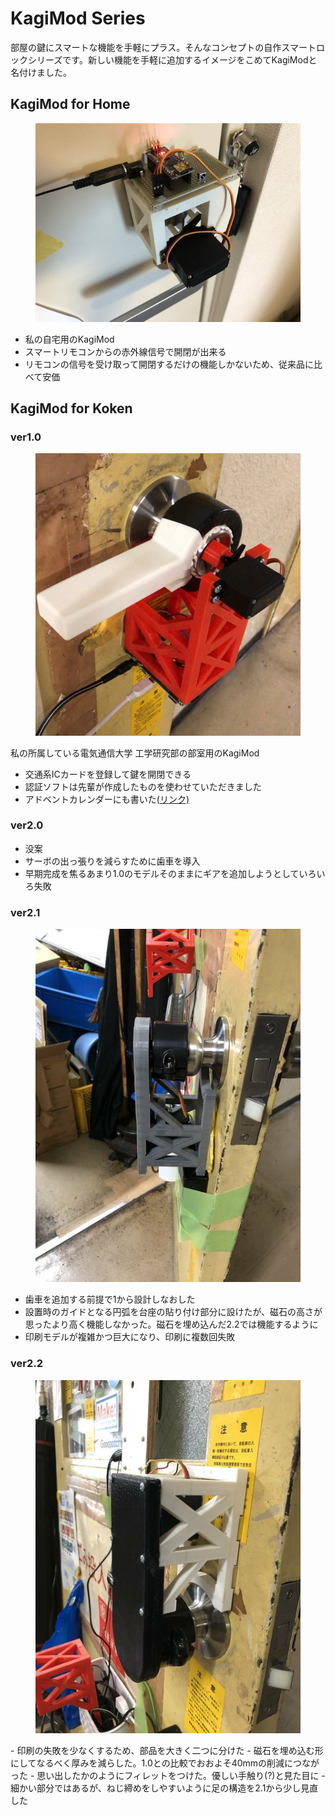 # KagiMod Series
<!--description
スマートロックをつくった
description-->

部屋の鍵にスマートな機能を手軽にプラス。そんなコンセプトの自作スマートロックシリーズです。新しい機能を手軽に追加するイメージをこめてKagiModと名付けました。


## KagiMod for Home

<figure><a href="KM4H.jpg"><img src="small-KM4H.jpg"></a></figure>

- 私の自宅用のKagiMod
- スマートリモコンからの赤外線信号で開閉が出来る
- リモコンの信号を受け取って開閉するだけの機能しかないため、従来品に比べて安価


## KagiMod for Koken
### ver1.0
<figure><a href="KM4K.jpg"><img src="small-KM4K.jpg"></a></figure>
    
私の所属している電気通信大学 工学研究部の部室用のKagiMod
- 交通系ICカードを登録して鍵を開閉できる
- 認証ソフトは先輩が作成したものを使わせていただきました
- アドベントカレンダーにも書いた(<a href="https://lnln.dev/blog/2021/12/16/%E9%83%A8%E5%AE%A4%E3%81%AE%E9%8D%B5%E3%82%92IC%E3%82%AB%E3%83%BC%E3%83%89%E3%81%A7%E9%96%8B%E3%81%91%E3%82%89%E3%82%8C%E3%82%8B%E3%82%88%E3%81%86%E3%81%AB%E3%81%97%E3%81%9F%E8%A9%B1/#more">リンク)</a>


### ver2.0

- 没案
- サーボの出っ張りを減らすために歯車を導入
- 早期完成を焦るあまり1.0のモデルそのままにギアを追加しようとしていろいろ失敗


### ver2.1

<figure><a href="KM4K2.1.jpg"><img src="small-KM4K2.1.jpg"></a></figure>

- 歯車を追加する前提で1から設計しなおした
- 設置時のガイドとなる円弧を台座の貼り付け部分に設けたが、磁石の高さが思ったより高く機能しなかった。磁石を埋め込んだ2.2では機能するように
- 印刷モデルが複雑かつ巨大になり、印刷に複数回失敗
      


### ver2.2
<figure><a href="KM4K2.2.jpg"><img src="small-KM4K2.2.jpg"></a></figure>
- 印刷の失敗を少なくするため、部品を大きく二つに分けた
- 磁石を埋め込む形にしてなるべく厚みを減らした。1.0との比較でおおよそ40mmの削減につながった
- 思い出したかのようにフィレットをつけた。優しい手触り(?)と見た目に
- 細かい部分ではあるが、ねじ締めをしやすいように足の構造を2.1から少し見直した
      